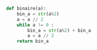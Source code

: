 ```python linenums='1' hl_lines='2 4-6'
def binaire(a):
    bin_a = str(a%2)
    a = a // 2
    while a != 0 :
        bin_a = str(a%2) + bin_a
        a = a // 2
    return bin_a

```